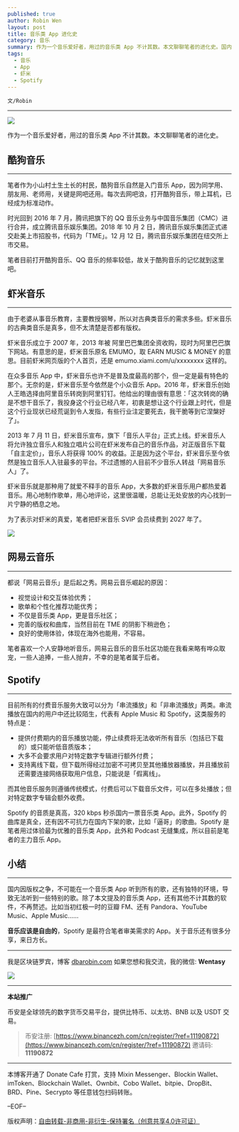 ```yaml
---
published: true
author: Robin Wen
layout: post
title: 音乐类 App 进化史
category: 音乐
summary: 作为一个音乐爱好者，用过的音乐类 App 不计其数。本文聊聊笔者的进化史。国内因版权之争，不可能在一个音乐类 App 听到所有的歌，还有独特的环境，导致无法听到一些特别的歌。除了本文提及的音乐类 App，还有其他不计其数的软件，不再赘述。比如当初红极一时的豆瓣 FM、还有 Pandora、YouTube Music、Apple Music……音乐应该是自由的，Spotify 是最符合笔者审美需求的 App。关于音乐还有很多分享，来日方长。
tags:
  - 音乐
  - App
  - 虾米
  - Spotify
---
```


`文/Robin`

***

![](https://cdn.dbarobin.com/vsrbtos.png)

作为一个音乐爱好者，用过的音乐类 App 不计其数。本文聊聊笔者的进化史。

## 酷狗音乐
***

笔者作为小山村土生土长的村民，酷狗音乐自然是入门音乐 App，因为同学用、朋友用、老师用，关键是网吧还用。每次去网吧浪，打开酷狗音乐，带上耳机，已经成为标准动作。

时光回到 2016 年 7 月，腾讯把旗下的 QQ 音乐业务与中国音乐集团（CMC）进行合并，成立腾讯音乐娱乐集团。2018 年 10 月 2 日，腾讯音乐娱乐集团正式递交赴美上市招股书，代码为「TME」。12 月 12 日，腾讯音乐娱乐集团在纽交所上市交易。

笔者目前打开酷狗音乐、QQ 音乐的频率较低，故关于酷狗音乐的记忆就到这里吧。

## 虾米音乐
***

由于老婆从事音乐教育，主要教授钢琴，所以对古典类音乐的需求多些。虾米音乐的古典类音乐是真多，但不太清楚是否都有版权。

虾米音乐成立于 2007 年，2013 年被 阿里巴巴集团全资收购，现时为阿里巴巴旗下网站。有意思的是，虾米音乐原名 EMUMO，取 EARN MUSIC & MONEY 的意思。目前虾米网页版的个人首页，还是 emumo.xiami.com/u/xxxxxxxx 这样的。

在众多音乐 App 中，虾米音乐也许不是普及度最高的那个，但一定是最有特色的那个。无奈的是，虾米音乐至今依然是个小众音乐 App。2016 年，虾米音乐创始人王皓选择由阿里音乐转岗到阿里钉钉。他给出的理由很有意思：「这次转岗的确是不想干音乐了，我投身这个行业已经八年，初衷是想让这个行业跟上时代，但是这个行业现状已经荒诞到令人发指，有些行业注定要死去，我干脆等到它涅槃好了」。

2013 年 7 月 11 日，虾米音乐宣布，旗下「音乐人平台」正式上线。虾米音乐人将允许独立音乐人和独立唱片公司在虾米发布自己的音乐作品，对正版音乐下载「自主定价」，音乐人将获得 100% 的收益。正是因为这个平台，虾米音乐至今依然是独立音乐人入驻最多的平台。不过遗憾的人目前不少音乐人转战「网易音乐人」了。

虾米音乐就是那种用了就爱不释手的音乐 App，大多数的虾米音乐用户都热爱着音乐。用心地制作歌单，用心地评论，这里很温暖，总能让无处安放的内心找到一片宁静的栖息之地。

为了表示对虾米的真爱，笔者把虾米音乐 SVIP 会员续费到 2027 年了。

![](https://cdn.dbarobin.com/n74qnnc.png)

## 网易云音乐
***

都说「网易云音乐」是后起之秀。网易云音乐崛起的原因：

* 视觉设计和交互体验优秀；
* 歌单和个性化推荐功能优秀；
* 不仅是音乐类 App，更是音乐社区；
* 完善的版权和曲库，当然目前在 TME 的阴影下稍逊色；
* 良好的使用体验，体现在海外也能用，不容易。

笔者喜欢一个人安静地听音乐，网易云音乐的音乐社区功能在我看来略有哗众取宠，一些人追捧，一些人抛弃，不幸的是笔者属于后者。

## Spotify
***

目前所有的付费音乐服务大致可以分为「串流播放」和「非串流播放」两类。串流播放在国内的用户中还比较陌生，代表有 Apple Music 和 Spotify，这类服务的特点是：

* 提供付费期内的音乐播放功能，停止续费将无法收听所有音乐（包括已下载的）或只能听低音质版本；
* 大多不会要求用户对特定数字专辑进行额外付费；
* 支持离线下载，但下载所得经过加密不可拷贝至其他播放器播放，并且播放前还需要连接网络获取用户信息，只能说是「假离线」。

而其他音乐服务则遵循传统模式，付费后可以下载音乐文件，可以在多处播放；但对特定数字专辑会额外收费。

Spotify 的音质是真高，320 kbps 秒杀国内一票音乐类 App。此外，Spotify 的曲库是真全，还有因不可抗力在国内下架的歌，比如「逼哥」的歌曲。Spotify 是笔者用过体验最为优雅的音乐类 App，此外和 Podcast 无缝集成，所以目前是笔者的主力音乐 App。

## 小结
***

国内因版权之争，不可能在一个音乐类 App 听到所有的歌，还有独特的环境，导致无法听到一些特别的歌。除了本文提及的音乐类 App，还有其他不计其数的软件，不再赘述。比如当初红极一时的豆瓣 FM、还有 Pandora、YouTube Music、Apple Music……

**音乐应该是自由的**，Spotify 是最符合笔者审美需求的 App。关于音乐还有很多分享，来日方长。

***

我是区块链罗宾，博客 [dbarobin.com](https://dbarobin.com/)
如果您想和我交流，我的微信: **Wentasy**

![](https://cdn.dbarobin.com/v4yywe2.png)

***

**本站推广**

币安是全球领先的数字货币交易平台，提供比特币、以太坊、BNB 以及 USDT 交易。

> 币安注册: [https://www.binancezh.com/cn/register/?ref=11190872](https://www.binancezh.com/cn/register/?ref=11190872)
> 邀请码: **11190872**

***

本博客开通了 Donate Cafe 打赏，支持 Mixin Messenger、Blockin Wallet、imToken、Blockchain Wallet、Ownbit、Cobo Wallet、bitpie、DropBit、BRD、Pine、Secrypto 等任意钱包扫码转账。

<center>
    <div class="--donate-button"
         data-button-id="f8b9df0d-af9a-460d-8258-d3f435445075"
    ></div>
</center>

–EOF–

版权声明：[自由转载-非商用-非衍生-保持署名（创意共享4.0许可证）](http://creativecommons.org/licenses/by-nc-nd/4.0/deed.zh)